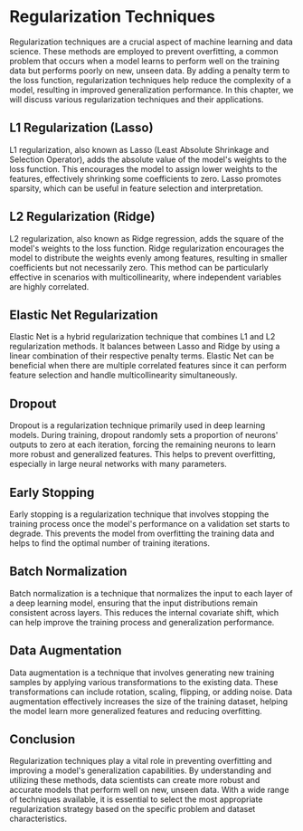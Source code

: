 # Regularization Techniques

Regularization techniques are a crucial aspect of machine learning and data science. These methods are employed to prevent overfitting, a common problem that occurs when a model learns to perform well on the training data but performs poorly on new, unseen data. By adding a penalty term to the loss function, regularization techniques help reduce the complexity of a model, resulting in improved generalization performance. In this chapter, we will discuss various regularization techniques and their applications.

## L1 Regularization (Lasso)
L1 regularization, also known as Lasso (Least Absolute Shrinkage and Selection Operator), adds the absolute value of the model's weights to the loss function. This encourages the model to assign lower weights to the features, effectively shrinking some coefficients to zero. Lasso promotes sparsity, which can be useful in feature selection and interpretation.

## L2 Regularization (Ridge)
L2 regularization, also known as Ridge regression, adds the square of the model's weights to the loss function. Ridge regularization encourages the model to distribute the weights evenly among features, resulting in smaller coefficients but not necessarily zero. This method can be particularly effective in scenarios with multicollinearity, where independent variables are highly correlated.

## Elastic Net Regularization
Elastic Net is a hybrid regularization technique that combines L1 and L2 regularization methods. It balances between Lasso and Ridge by using a linear combination of their respective penalty terms. Elastic Net can be beneficial when there are multiple correlated features since it can perform feature selection and handle multicollinearity simultaneously.

## Dropout
Dropout is a regularization technique primarily used in deep learning models. During training, dropout randomly sets a proportion of neurons' outputs to zero at each iteration, forcing the remaining neurons to learn more robust and generalized features. This helps to prevent overfitting, especially in large neural networks with many parameters.

## Early Stopping
Early stopping is a regularization technique that involves stopping the training process once the model's performance on a validation set starts to degrade. This prevents the model from overfitting the training data and helps to find the optimal number of training iterations.

## Batch Normalization
Batch normalization is a technique that normalizes the input to each layer of a deep learning model, ensuring that the input distributions remain consistent across layers. This reduces the internal covariate shift, which can help improve the training process and generalization performance.

## Data Augmentation
Data augmentation is a technique that involves generating new training samples by applying various transformations to the existing data. These transformations can include rotation, scaling, flipping, or adding noise. Data augmentation effectively increases the size of the training dataset, helping the model learn more generalized features and reducing overfitting.

## Conclusion
Regularization techniques play a vital role in preventing overfitting and improving a model's generalization capabilities. By understanding and utilizing these methods, data scientists can create more robust and accurate models that perform well on new, unseen data. With a wide range of techniques available, it is essential to select the most appropriate regularization strategy based on the specific problem and dataset characteristics.
